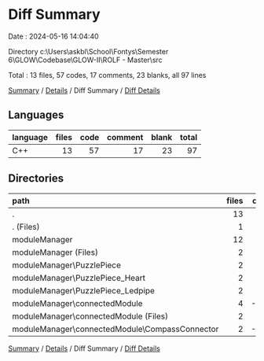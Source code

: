 # Diff Summary

Date : 2024-05-16 14:04:40

Directory c:\\Users\\askbl\\School\\Fontys\\Semester 6\\GLOW\\Codebase\\GLOW-II\\ROLF - Master\\src

Total : 13 files,  57 codes, 17 comments, 23 blanks, all 97 lines

[Summary](results.md) / [Details](details.md) / Diff Summary / [Diff Details](diff-details.md)

## Languages
| language | files | code | comment | blank | total |
| :--- | ---: | ---: | ---: | ---: | ---: |
| C++ | 13 | 57 | 17 | 23 | 97 |

## Directories
| path | files | code | comment | blank | total |
| :--- | ---: | ---: | ---: | ---: | ---: |
| . | 13 | 57 | 17 | 23 | 97 |
| . (Files) | 1 | 31 | 0 | 8 | 39 |
| moduleManager | 12 | 26 | 17 | 15 | 58 |
| moduleManager (Files) | 2 | 15 | 1 | 4 | 20 |
| moduleManager\\PuzzlePiece | 2 | 73 | 12 | 13 | 98 |
| moduleManager\\PuzzlePiece_Heart | 2 | 54 | 11 | 13 | 78 |
| moduleManager\\PuzzlePiece_Ledpipe | 2 | 54 | 11 | 13 | 78 |
| moduleManager\\connectedModule | 4 | -170 | -18 | -28 | -216 |
| moduleManager\\connectedModule (Files) | 2 | 43 | 1 | 3 | 47 |
| moduleManager\\connectedModule\\CompassConnector | 2 | -213 | -19 | -31 | -263 |

[Summary](results.md) / [Details](details.md) / Diff Summary / [Diff Details](diff-details.md)